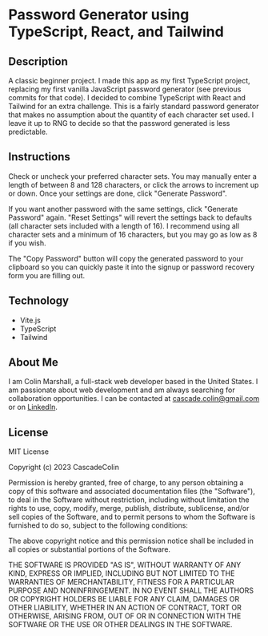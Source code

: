 # Password Generator using TypeScript, React, and Tailwind

## Description

A classic beginner project.  I made this app as my first TypeScript project, replacing my first vanilla JavaScript password generator (see previous commits for that code).  I decided to combine TypeScript with React and Tailwind for an extra challenge.  This is a fairly standard password generator that makes no assumption about the quantity of each character set used.  I leave it up to RNG to decide so that the password generated is less predictable.

## Instructions

Check or uncheck your preferred character sets.  You may manually enter a length of between 8 and 128 characters, or click the arrows to increment up or down.  Once your settings are done, click "Generate Password".

If you want another password with the same settings, click "Generate Password" again.  "Reset Settings" will revert the settings back to defaults (all character sets included with a length of 16).  I recommend using all character sets and a minimum of 16 characters, but you may go as low as 8 if you wish.

The "Copy Password" button will copy the generated password to your clipboard so you can quickly paste it into the signup or password recovery form you are filling out.

## Technology

- Vite.js
- TypeScript
- Tailwind

## About Me

I am Colin Marshall, a full-stack web developer based in the United States.  I am passionate about web development and am always searching for collaboration opportunities.  I can be contacted at cascade.colin@gmail.com or on [LinkedIn](https://www.linkedin.com/in/colin-p-marshall/).

## License

MIT License

Copyright (c) 2023 CascadeColin

Permission is hereby granted, free of charge, to any person obtaining a copy
of this software and associated documentation files (the "Software"), to deal in the Software without restriction, including without limitation the rights to use, copy, modify, merge, publish, distribute, sublicense, and/or sell copies of the Software, and to permit persons to whom the Software is furnished to do so, subject to the following conditions:

The above copyright notice and this permission notice shall be included in all copies or substantial portions of the Software.

THE SOFTWARE IS PROVIDED "AS IS", WITHOUT WARRANTY OF ANY KIND, EXPRESS OR IMPLIED, INCLUDING BUT NOT LIMITED TO THE WARRANTIES OF MERCHANTABILITY, FITNESS FOR A PARTICULAR PURPOSE AND NONINFRINGEMENT. IN NO EVENT SHALL THE AUTHORS OR COPYRIGHT HOLDERS BE LIABLE FOR ANY CLAIM, DAMAGES OR OTHER LIABILITY, WHETHER IN AN ACTION OF CONTRACT, TORT OR OTHERWISE, ARISING FROM, OUT OF OR IN CONNECTION WITH THE SOFTWARE OR THE USE OR OTHER DEALINGS IN THE SOFTWARE.
